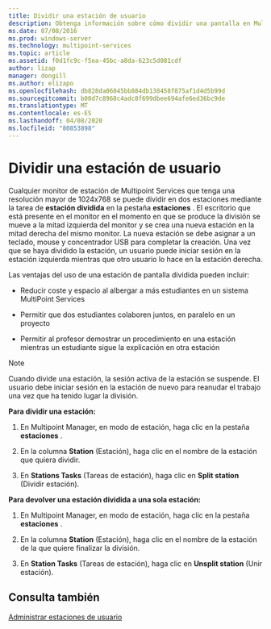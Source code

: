 ```yaml
---
title: Dividir una estación de usuario
description: Obtenga información sobre cómo dividir una pantalla en Multipoint Services para que dos usuarios puedan usar la misma estación
ms.date: 07/08/2016
ms.prod: windows-server
ms.technology: multipoint-services
ms.topic: article
ms.assetid: f0d1fc9c-f5ea-45bc-a8da-623c5d081cdf
author: lizap
manager: dongill
ms.author: elizapo
ms.openlocfilehash: db828da06045bb884db138458f875af1d4d5b99d
ms.sourcegitcommit: b00d7c8968c4adc8f699dbee694afe6ed36bc9de
ms.translationtype: MT
ms.contentlocale: es-ES
ms.lasthandoff: 04/08/2020
ms.locfileid: "80853898"
---
```

# <a name="split-a-user-station"></a>Dividir una estación de usuario
Cualquier monitor de estación de Multipoint Services que tenga una resolución mayor de 1024x768 se puede dividir en dos estaciones mediante la tarea de **estación dividida** en la pestaña **estaciones** . El escritorio que está presente en el monitor en el momento en que se produce la división se mueve a la mitad izquierda del monitor y se crea una nueva estación en la mitad derecha del mismo monitor. La nueva estación se debe asignar a un teclado, mouse y concentrador USB para completar la creación. Una vez que se haya dividido la estación, un usuario puede iniciar sesión en la estación izquierda mientras que otro usuario lo hace en la estación derecha.  
  
Las ventajas del uso de una estación de pantalla dividida pueden incluir:  
  
-   Reducir coste y espacio al albergar a más estudiantes en un sistema MultiPoint Services  
  
-   Permitir que dos estudiantes colaboren juntos, en paralelo en un proyecto  
  
-   Permitir al profesor demostrar un procedimiento en una estación mientras un estudiante sigue la explicación en otra estación  
   
> [!NOTE]  
> Cuando divide una estación, la sesión activa de la estación se suspende. El usuario debe iniciar sesión en la estación de nuevo para reanudar el trabajo una vez que ha tenido lugar la división.  
  
**Para dividir una estación:**  
  
1.  En Multipoint Manager, en modo de estación, haga clic en la pestaña **estaciones** .  
  
2.  En la columna **Station** (Estación), haga clic en el nombre de la estación que quiera dividir.  
  
3.  En **Stations Tasks** (Tareas de estación), haga clic en **Split station** (Dividir estación).  
  
**Para devolver una estación dividida a una sola estación:**  
  
1.  En Multipoint Manager, en modo de estación, haga clic en la pestaña **estaciones** .  
  
2.  En la columna **Station** (Estación), haga clic en el nombre de la estación de la que quiere finalizar la división.  
  
3.  En **Station Tasks** (Tareas de estación), haga clic en **Unsplit station** (Unir estación).  
  
## <a name="see-also"></a>Consulta también  
[Administrar estaciones de usuario](Manage-User-Stations.md)